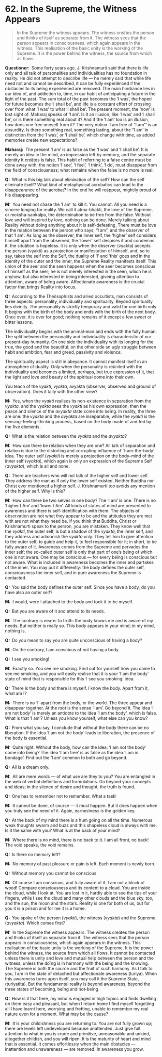 # 62. In the Supreme, the Witness Appears

>In the Supreme the witness appears. The witness creätes the person and thinks of itself as separate from it. The witness sees that the person appears in consciousness, which again appears in the witness. This realisation of the basic unity is the working of the Supreme. It is the power behind the witness, the source from which all flows.

**Questioner:**&ensp;Some forty years ago, J. Krishnamurti said that there is life only and all talk of personalities and individualities has no foundation in reality. He did not attempt to describe life — he merely said that while life need not and cannot be described, it can be fully experiënced if the obstacles to its beïng experiënced are removed. The main hindrance lies in our idea of, and addiction to, time, in our habit of anticipating a future in the light of the past. The sum total of the past becomes the ‘I was’, the hoped for future becomes the ‘I shall be’, and life is a constant effort of crossing over from what ‘I was’ to what ‘I shall be’. The present moment, the ‘now’ is lost sight of. Maharaj speaks of ‘I am’. Is it an illusion, like ‘I was’ and ‘I shall be’, or is there something real about it? And if the ‘I am’ too is an illusion, how does one free oneself from it? The very notion ‘I am free of “I am”’ is an absurdity. Is there something real, something lasting, about the ‘‘I am’ in distinction from the ‘I was’, or ‘I shall be’, which change with time, as added memories creäte new expectations?

**Maharaj:**&ensp;The present ‘I am’ is as false as the ‘I was’ and ‘I shall be’. It is merely an idea in the mind, an impression left by memory, and the separate identity it creätes is false. This habit of referring to a false centre must be done away with; the notion ‘I see’, ‘I feel’, ‘I think’, ‘I do’, must disappear from the field of consciousness; what remains when the false is no more is real.

**Q:**&ensp;What is this big talk about elimination of the self? How can the self eliminate itself? What kind of metaphysical acrobatics can lead to the disappearance of the acrobat? In the end he will reäppear, mightily proud of his disappearing.

**M:**&ensp;You need not chase the ‘I am’ to kill it. You cannot. All you need is a sincere longing for reality. We call it <span data-tippy-content="Worship of the Supreme.">atma-bhakti</span>, the love of the Supreme, or <span data-tippy-content="Determination to be free from the false.">moksha-sankalpa</span>, the determination to be free from the false. Without love and will inspired by love, nothing can be done. Merely talking about Reality without doïng anything about it is self-defeating. There must be love in the relation between the person who says, “I am”, and the observer of that ‘I am’. As long as the observer, the inner self, the ‘higher’ self considers himself apart from the observed, the ‘lower’ self despises it and condemns it, the situätion is hopeless. It is only when the observer (<span data-tippy-content="Manifest matter, the evolved nature. Opposite is <em>avyakta</em>.">vyakta</span>) accepts the person (<span data-tippy-content="Person, the outer self.">vyakti</span>) as a projection or manifestation of himself, and, so to say, takes the self into the Self, the duality of ‘I’ and ‘this’ goes and in the identity of the outer and the inner, the Supreme Reality manifests itself. This union of the seer and the seen happens when the seer becomes conscious of himself as the seer; he is not merely interested in the seen, which he is anyhow, but also interested in beïng interested, giveïng attention to attention, aware of beïng aware. Affectionate awareness is the crucial factor that brings Reality into focus.

**Q:**&ensp;According to the Theösophists and allied occultists, man consists of three aspects: personality, individuality and spirituality. Beyond spirituality lies divinity. The personality is strictly temporary and valid for one birth only. It begins with the birth of the body and ends with the birth of the next body. Once over, it is over for good; nothing remains of it except a few sweet or bitter lessons. 

The individuality begins with the animal-man and ends with the fully human. The split between the personality and individuality is characteristic of our present-day humanity. On one side the individuality with its longing for the true, the good and the beautiful; on the other side an ugly struggle between habit and ambition, fear and greed, passivity and violence. 

The spirituality aspect is still in abeyance. It cannot manifest itself in an atmosphere of duality. Only when the personality is reünited with the individuality and becomes a limited, perhaps, but true expression of it, that the light and love and beauty of the spiritual come into their own. 

You teach of the *vyakti*, *vyakta*, <span data-tippy-content="Unmanifest. Opposite is <em>vyakta</em>.">avyakta</span> (observer, observed and ground of observation). Does it tally with the other view?

**M:**&ensp;Yes, when the *vyakti* realises its non-existence in separation from the *vyakta*, and the *vyakta* sees the *vyakti* as his own expression, then the peace and silence of the *avyakta* state come into beïng. In reality, the three are one: the *vyakta* and the *avyakta* are inseparable, while the *vyakti* is the sensing–feeling–thinking process, based on the body made of and fed by the five elements.

**Q:**&ensp;What is the relation between the *vyakta* and the *avyakta*?

**M:**&ensp;How can there be relation when they are one? All talk of separation and relation is due to the distorting and corrupting influence of ‘I-am-the-body’ idea. The outer self (*vyakti*) is merely a projection on the body–mind of the inner self (*vyakta*), which again is only an expression of the Supreme Self (*avyakta*), which is all and none.

**Q:**&ensp;There are teachers who will not talk of the higher self and lower self. They address the man as if only the lower self existed. Neither Buddha nor Christ ever mentioned a higher self. J. Krishnamurti too avoids any mention of the higher self. Why is this?

**M:**&ensp;How can there be two selves in one body? The ‘I am’ is one. There is no ‘higher I Am’ and ‘lower I Am’. All kinds of states of mind are presented to awareness and there is self-identification with them. The objects of observation are not what they appear to be and the attitudes they are met with are not what they need be. If you think that Buddha, Christ or Krishnamurti speak to the person, you are mistaken. They know well that the *vyakti*, the outer self, is but a shadow of the *vyakta*, the inner self, and they address and admonish the *vyakta* only. They tell him to give attention to the outer self, to guide and help it, to feel responsible for it; in short, to be fully aware of it. Awareness comes from the Supreme and pervades the inner self; the so-called outer self is only that part of one’s beïng of which one is not aware. One may be conscious — for every beïng is conscious but not aware. What is included in awareness becomes the inner and partakes of the inner. You may put it differently: the body defines the outer self, consciousness the inner self, and in pure awareness the Supreme is contacted.

**Q:**&ensp;You said the body defines the outer self. Since you have a body, do you have also an outer self?

**M:**&ensp;I would, were I attached to the body and took it to be myself.

**Q:**&ensp;But you are aware of it and attend to its needs.

**M:**&ensp;The contrary is nearer to truth: the body knows me and is aware of my needs. But neither is really so. This body appears in your mind; in my mind, nothing is.

**Q:**&ensp;Do you mean to say you are quite unconscious of having a body?

**M:**&ensp;On the contrary, I am conscious of not having a body.

**Q:**&ensp;I see you smoking!

**M:**&ensp;Exactly so. You see me smoking. Find out for yourself how you came to see me smoking, and you will easily realise that it is your ‘I am the body’ state of mind that is responsible for this ‘I see you smoking’ idea.

**Q:**&ensp;There is the body and there is myself. I know the body. Apart from it, what am I?

**M:**&ensp;There is no ‘I’ apart from the body, or the world. The three appear and disappear together. At the root is the sense ‘I am’. Go beyond it. The idea ‘I am not body’ is merely an antidote to the idea ‘I am the body’, which is false. What is that ‘I am’? Unless you know yourself, what else can you know?

**Q:**&ensp;From what you say, I conclude that without the body there can be no liberation. If the idea ‘I am not the body’ leads to liberation, the presence of the body is essential.

**M:**&ensp;Quite right. Without the body, how can the idea: ‘I am not the body’ come into beïng? The idea ‘I am free’ is as false as the idea ‘I am in bondage’. Find out the ‘I am’ common to both and go beyond.

**Q:**&ensp;All is a dream only.

**M:**&ensp;All are mere words — of what use are they to you? You are entangled in the web of verbal definitions and formulations. Go beyond your concepts and ideas; in the silence of desire and thought, the truth is found.

**Q:**&ensp;One has to remember not to remember. What a task!

**M:**&ensp;It cannot be done, of course — it must happen. But it does happen when you truly see the need of it. Again, earnestness is the golden key.

**Q:**&ensp;At the back of my mind there is a hum goïng on all the time. Numerous weak thoughts swarm and buzz and this shapeless cloud is always with me. Is it the same with you? What is at the back of your mind?

**M:**&ensp;Where there is no mind, there is no back to it. I am all front, no back! The void speaks, the void remains.

**Q:**&ensp;Is there no memory left?

**M:**&ensp;No memory of past pleasure or pain is left. Each moment is newly born.

**Q:**&ensp;Without memory you cannot be conscious.

**M:**&ensp;Of course I am conscious, and fully aware of it. I am not a block of wood! Compare consciousness and its content to a cloud. You are inside the cloud, while I look at. You are lost in it, hardly able to see the tips of your fingers, while I see the cloud and many other clouds and the blue sky, too, and the sun, the moon and the stars. Reality is one for both of us, but for you it is a prison and for me it is a home.

**Q:**&ensp;You spoke of the person (*vyakti*), the witness (*vyakta*) and the Supreme (*avyakta*). Which comes first?

**M:**&ensp;In the Supreme the witness appears. The witness creätes the person and thinks of itself as separate from it. The witness sees that the person appears in consciousness, which again appears in the witness. This realisation of the basic unity is the working of the Supreme. It is the power behind the witness, the source from which all flows. It cannot be contacted unless there is unity and love and mutual help between the person and the witness, unless the doïng is in harmony with the beïng and the knowing. The Supreme is both the source and the fruit of such harmony. As I talk to you, I am in the state of detached but affectionate awareness (<span data-tippy-content="The superconscious state of <em>samadhi</em>, (<em>turiya</em>, fourth), the fourth state of soul in which it becomes one with <em>Brahman</em>, the highest awareness.">turiya</span>). When this awareness turns upon itself, you may call it the Supreme State, (<span data-tippy-content="Beyond the highest awareness.">turiyatita</span>). But the fundamental reality is beyond awareness, beyond the three states of becoming, beïng and not-beïng.

**Q:**&ensp;How is it that here, my mind is engaged in high topics and finds dwelling on them easy and pleasant, but when I return home I find myself forgetting all l have learnt here, worrying and fretting, unable to remember my real nature even for a moment. What may be the cause?

**M:**&ensp;It is your childishness you are returning to. You are not fully grown up; there are levels left undeveloped because unattended. Just give full attention to what in you is crude and primitive, unreasonable and unkind, altogether childish, and you will ripen. It is the maturity of heart and mind that is essential. It comes effortlessly when the main obstacles — inattention and unawareness — are removed. In awareness you grow.

<script>
export default {
  props: ["slot-key"],
  mounted () {
    tippy("[data-tippy-content]", {allowHTML: true});
  }
}
</script>